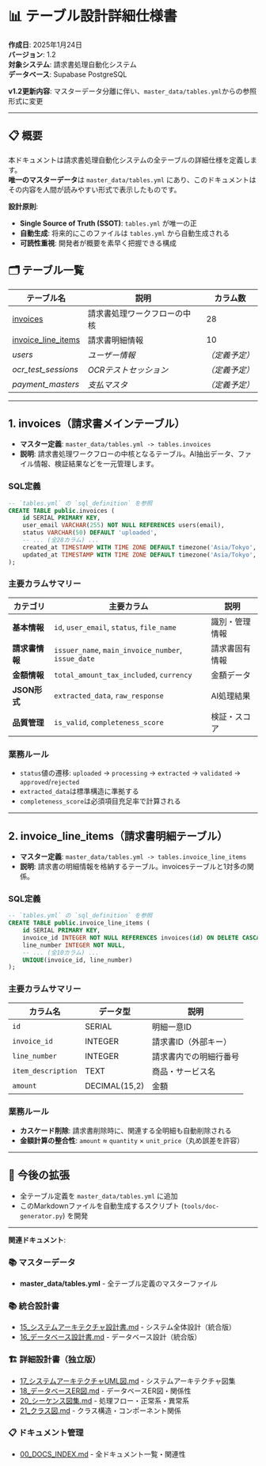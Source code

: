# 📊 テーブル設計詳細仕様書

**作成日**: 2025年1月24日  
**バージョン**: 1.2  
**対象システム**: 請求書処理自動化システム  
**データベース**: Supabase PostgreSQL

**v1.2更新内容**: マスターデータ分離に伴い、`master_data/tables.yml`からの参照形式に変更

---

## 📋 概要

本ドキュメントは請求書処理自動化システムの全テーブルの詳細仕様を定義します。  
**唯一のマスターデータ**は `master_data/tables.yml` にあり、このドキュメントはその内容を人間が読みやすい形式で表示したものです。

**設計原則**:
- **Single Source of Truth (SSOT)**: `tables.yml` が唯一の正
- **自動生成**: 将来的にこのファイルは `tables.yml` から自動生成される
- **可読性重視**: 開発者が概要を素早く把握できる構成

## 🗂️ テーブル一覧

| テーブル名 | 説明 | カラム数 |
|------------|------|----------|
| [invoices](#1-invoices請求書メインテーブル) | 請求書処理ワークフローの中核 | 28 |
| [invoice_line_items](#2-invoice_line_items請求書明細テーブル) | 請求書明細情報 | 10 |
| *users* | *ユーザー情報* | *（定義予定）* |
| *ocr_test_sessions* | *OCRテストセッション* | *（定義予定）* |
| *payment_masters* | *支払マスタ* | *（定義予定）* |

---

## 1. **invoices（請求書メインテーブル）**

- **マスター定義**: `master_data/tables.yml -> tables.invoices`
- **説明**: 請求書処理ワークフローの中核となるテーブル。AI抽出データ、ファイル情報、検証結果などを一元管理します。

### SQL定義
```sql
-- `tables.yml` の `sql_definition` を参照
CREATE TABLE public.invoices (
    id SERIAL PRIMARY KEY,
    user_email VARCHAR(255) NOT NULL REFERENCES users(email),
    status VARCHAR(50) DEFAULT 'uploaded',
    -- ... (全28カラム) ...
    created_at TIMESTAMP WITH TIME ZONE DEFAULT timezone('Asia/Tokyo', NOW()),
    updated_at TIMESTAMP WITH TIME ZONE DEFAULT timezone('Asia/Tokyo', NOW())
);
```

### 主要カラムサマリー
| カテゴリ | 主要カラム | 説明 |
|----------|------------|------|
| **基本情報** | `id`, `user_email`, `status`, `file_name` | 識別・管理情報 |
| **請求書情報** | `issuer_name`, `main_invoice_number`, `issue_date` | 請求書固有情報 |
| **金額情報** | `total_amount_tax_included`, `currency` | 金額データ |
| **JSON形式** | `extracted_data`, `raw_response` | AI処理結果 |
| **品質管理** | `is_valid`, `completeness_score` | 検証・スコア |

### 業務ルール
- `status`値の遷移: `uploaded` → `processing` → `extracted` → `validated` → `approved`/`rejected`
- `extracted_data`は標準構造に準拠する
- `completeness_score`は必須項目充足率で計算される

---

## 2. **invoice_line_items（請求書明細テーブル）**

- **マスター定義**: `master_data/tables.yml -> tables.invoice_line_items`
- **説明**: 請求書の明細情報を格納するテーブル。invoicesテーブルと1対多の関係。

### SQL定義
```sql
-- `tables.yml` の `sql_definition` を参照
CREATE TABLE public.invoice_line_items (
    id SERIAL PRIMARY KEY,
    invoice_id INTEGER NOT NULL REFERENCES invoices(id) ON DELETE CASCADE,
    line_number INTEGER NOT NULL,
    -- ... (全10カラム) ...
    UNIQUE(invoice_id, line_number)
);
```

### 主要カラムサマリー
| カラム名 | データ型 | 説明 |
|------------|----------|------|
| `id` | SERIAL | 明細一意ID |
| `invoice_id` | INTEGER | 請求書ID（外部キー） |
| `line_number`| INTEGER | 請求書内での明細行番号 |
| `item_description` | TEXT | 商品・サービス名 |
| `amount` | DECIMAL(15,2) | 金額 |

### 業務ルール
- **カスケード削除**: 請求書削除時に、関連する全明細も自動削除される
- **金額計算の整合性**: `amount` ≈ `quantity` × `unit_price`（丸め誤差を許容）

---

## 🚀 今後の拡張

- 全テーブル定義を `master_data/tables.yml` に追加
- このMarkdownファイルを自動生成するスクリプト (`tools/doc-generator.py`) を開発

---

**関連ドキュメント**:

### 📚 マスターデータ
- **master_data/tables.yml** - 全テーブル定義のマスターファイル

### 📚 統合設計書
- [15_システムアーキテクチャ設計書.md](../15_システムアーキテクチャ設計書.md) - システム全体設計（統合版）
- [16_データベース設計書.md](../16_データベース設計書.md) - データベース設計（統合版）

### 🏗️ 詳細設計書（独立版）
- [17_システムアーキテクチャUML図.md](../17_システムアーキテクチャUML図.md) - システムアーキテクチャ図集
- [18_データベースER図.md](../18_データベースER図.md) - データベースER図・関係性
- [20_シーケンス図集.md](../20_シーケンス図集.md) - 処理フロー・正常系・異常系
- [21_クラス図.md](../21_クラス図.md) - クラス構造・コンポーネント関係

### 📋 ドキュメント管理
- [00_DOCS_INDEX.md](../00_DOCS_INDEX.md) - 全ドキュメント一覧・関連性 